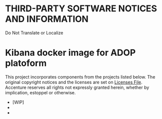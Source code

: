 # THIRD-PARTY SOFTWARE NOTICES AND INFORMATION
Do Not Translate or Localize

# Kibana docker image for ADOP platoform
This project incorporates components from the projects listed below. The original copyright notices and the licenses are set on [Licenses File](LICENCES.md). Accenture reserves all rights not expressly granted herein, whether by implication, estoppel or otherwise.

- [WIP]
- 
- 
